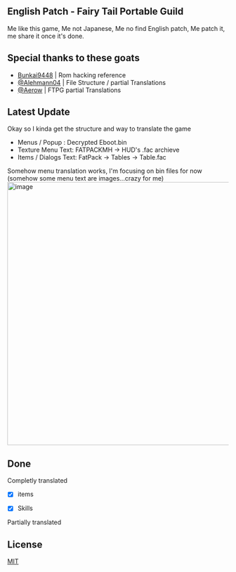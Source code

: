 
## English Patch - Fairy Tail Portable Guild
Me like this game, Me not Japanese, Me no find English patch, Me patch it, me share it once it's done.
## Special thanks to these goats

- [Bunkai9448](https://github.com/Bunkai9448/digipet_PSP) | Rom hacking reference
- [@Alehmann04](https://github.com/Alehmann04/Fairy-Tail-Portible-Guild-English-Translation/tree/main) | File Structure / partial Translations
- [@Aerow](https://github.com/Aerow/Fairy-Tail-Translation) | FTPG partial Translations

## Latest Update
Okay so I kinda get the structure and way to translate the game
- Menus / Popup : Decrypted Eboot.bin
- Texture Menu Text:  FATPACKMH -> HUD's .fac archieve
- Items / Dialogs Text: FatPack -> Tables -> Table.fac

Somehow menu translation works, I'm focusing on bin files for now (somehow some menu text are images...crazy for me)
<img width="1087" height="599" alt="image" src="https://github.com/user-attachments/assets/cf7dfbaa-498a-43fb-837e-705a811e1fb5" />

## Done

Completly translated
- [x]  items
- [x]  Skills 


Partially translated
	

## License

[MIT](https://choosealicense.com/licenses/mit/)

